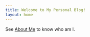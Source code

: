 ```yaml
---
title: Welcome to My Personal Blog!
layout: home
---
```


See [About Me](/Freed-Wu) to know who am I.
